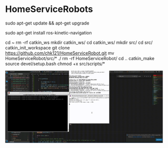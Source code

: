 # HomeServiceRobots
sudo apt-get update && apt-get upgrade

sudo apt-get install ros-kinetic-navigation

cd ~
rm -rf catkin_ws
mkdir catkin_ws/
cd catkin_ws/
mkdir src/
cd src/
catkin_init_workspace
git clone https://github.com/chk121/HomeServiceRobot.git
mv HomeServiceRobot/src/* ./
rm -rf HomeServiceRobot/
cd ..
catkin_make
source devel/setup.bash
chmod +x src/scripts/*


![image](./gif/home_service.gif)
